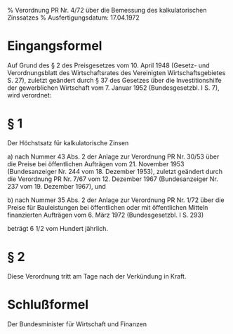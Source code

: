 % Verordnung PR Nr. 4/72 über die Bemessung des kalkulatorischen Zinssatzes
% Ausfertigungsdatum: 17.04.1972
 
# Eingangsformel

Auf Grund des § 2 des Preisgesetzes vom 10. April 1948 (Gesetz- und Verordnungsblatt des Wirtschaftsrates des Vereinigten Wirtschaftsgebietes S. 27), zuletzt geändert durch § 37 des Gesetzes über die Investitionshilfe der gewerblichen Wirtschaft vom 7. Januar 1952 (Bundesgesetzbl. I S. 7), wird verordnet:

# § 1

Der Höchstsatz für kalkulatorische Zinsen

a) nach Nummer 43 Abs. 2 der Anlage zur Verordnung PR Nr. 30/53 über die Preise bei öffentlichen Aufträgen vom 21. November 1953 (Bundesanzeiger Nr. 244 vom 18. Dezember 1953), zuletzt geändert durch die Verordnung PR Nr. 7/67 vom 12. Dezember 1967 (Bundesanzeiger Nr. 237 vom 19. Dezember 1967), und

b) nach Nummer 35 Abs. 2 der Anlage zur Verordnung PR Nr. 1/72 über die Preise für Bauleistungen bei öffentlichen oder mit öffentlichen Mitteln finanzierten Aufträgen vom 6. März 1972 (Bundesgesetzbl. I S. 293)

beträgt 6 1/2 vom Hundert jährlich.

# § 2

Diese Verordnung tritt am Tage nach der Verkündung in Kraft.

# Schlußformel

Der Bundesminister für Wirtschaft und Finanzen
